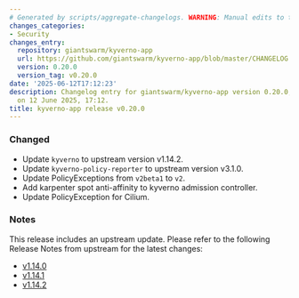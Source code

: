 ```yaml
---
# Generated by scripts/aggregate-changelogs. WARNING: Manual edits to this files will be overwritten.
changes_categories:
- Security
changes_entry:
  repository: giantswarm/kyverno-app
  url: https://github.com/giantswarm/kyverno-app/blob/master/CHANGELOG.md#0200---2025-06-12
  version: 0.20.0
  version_tag: v0.20.0
date: '2025-06-12T17:12:23'
description: Changelog entry for giantswarm/kyverno-app version 0.20.0, published
  on 12 June 2025, 17:12.
title: kyverno-app release v0.20.0
---
```


### Changed
- Update `kyverno` to upstream version v1.14.2.
- Update `kyverno-policy-reporter` to upstream version v3.1.0.
- Update PolicyExceptions from `v2beta1` to `v2`.
- Add karpenter spot anti-affinity to kyverno admission controller.
- Update PolicyException for Cilium.
### Notes
This release includes an upstream update. Please refer to the following Release Notes from upstream for the latest changes:
- [v1.14.0](https://github.com/kyverno/kyverno/releases/tag/v1.14.0)
- [v1.14.1](https://github.com/kyverno/kyverno/releases/tag/v1.14.1)
- [v1.14.2](https://github.com/kyverno/kyverno/releases/tag/v1.14.2)
